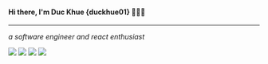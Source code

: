 
#### Hi there, I'm Duc Khue {duckhue01}  👋👋👋

---

*a software engineer and react enthusiast*

![](./img/javascript.png)
![](./img/typescript.png)
![](./img/react.pngi)
![](./img/go.png)
